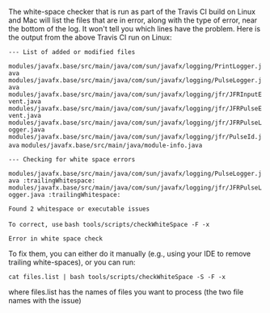 The white-space checker that is run as part of the Travis CI build on Linux and Mac will list the files that are in error, along with the type of error, near the bottom of the log. It won't tell you which lines have the problem. Here is the output from the above Travis CI run on Linux:

`--- List of added or modified files`

`modules/javafx.base/src/main/java/com/sun/javafx/logging/PrintLogger.java`
`modules/javafx.base/src/main/java/com/sun/javafx/logging/PulseLogger.java`
`modules/javafx.base/src/main/java/com/sun/javafx/logging/jfr/JFRInputEvent.java`
`modules/javafx.base/src/main/java/com/sun/javafx/logging/jfr/JFRPulseEvent.java`
`modules/javafx.base/src/main/java/com/sun/javafx/logging/jfr/JFRPulseLogger.java`
`modules/javafx.base/src/main/java/com/sun/javafx/logging/jfr/PulseId.java`
`modules/javafx.base/src/main/java/module-info.java`

`--- Checking for white space errors`

`modules/javafx.base/src/main/java/com/sun/javafx/logging/PulseLogger.java :trailingWhitespace:`
`modules/javafx.base/src/main/java/com/sun/javafx/logging/jfr/JFRPulseLogger.java :trailingWhitespace:`

`Found 2 whitespace or executable issues`

`To correct, use`
   `bash tools/scripts/checkWhiteSpace -F -x`

`Error in white space check`

To fix them, you can either do it manually (e.g., using your IDE to remove trailing white-spaces), or you can run:

`cat files.list | bash tools/scripts/checkWhiteSpace -S -F -x`

where files.list has the names of files you want to process (the two file names with the issue)